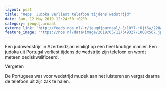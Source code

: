 ```yaml
---
layout: post
title: "Oeps! Judoka verliest telefoon tijdens wedstrijd"
date: Sun, 12 May 2019 12:24:50 +0200
category: jeugdjournaal
externe_link: "http://feeds.nos.nl/~r/jeugdjournaal/~3/1OY7-jUjtSw/2284228"
feature_image: "https://nos.nl/data/image/2019/05/12/549327/1008x567.jpg"
---
```


<p>Een judowedstrijd in Azerbeidzjan eindigt op een heel knullige manier. Een judoka uit Portugal verliest tijdens de wedstrijd zijn telefoon en wordt meteen gediskwalificeerd.</p>
<p>Vergeten</p>
<p>De Portugees was voor wedstrijd muziek aan het luisteren en vergat daarna de telefoon uit zijn zak te halen.</p><img src="http://feeds.feedburner.com/~r/jeugdjournaal/~4/1OY7-jUjtSw" height="1" width="1" alt=""/>
